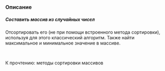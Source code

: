 <h3>Описание</h3>
<h5>Составить массив из случайных чисел </h5>
<p>Отсортировать его (не при помощи встроенного метода сортировки), используя для этого классический алгоритм. Также найти максимальное и минимальное значение в массиве.</p>
<br>
<p>К прочтению: методы сортировки массивов</p>
